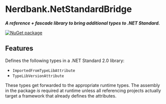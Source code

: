 # Nerdbank.NetStandardBridge

***A reference + fascade library to bring additional types to .NET Standard.***

[![NuGet package](https://img.shields.io/nuget/v/Nerdbank.NetStandardBridge.svg)](https://nuget.org/packages/Nerdbank.NetStandardBridge)

## Features

Defines the following types in a .NET Standard 2.0 library:

* `ImportedFromTypeLibAttribute`
* `TypeLibVersionAttribute`

These types get forwarded to the appropriate runtime types.
The assembly in the package *is* required at runtime unless all referencing projects actually target a framework that already defines the attributes.
